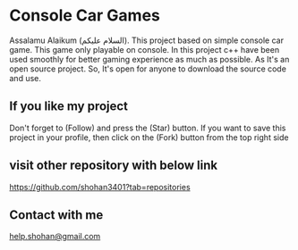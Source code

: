 # Console Car Games
Assalamu Alaikum (السلام عليكم). This project based on simple console car game. This game only playable on console. In this project c++ have been used smoothly for better gaming experience as much as possible. As It's an open source project. So, It's open for anyone to download the source code and use. 

## If you like my project 
Don't forget to (Follow) and press the (Star) button. If you want to save this project in your profile, then click on the (Fork) button from the top right side

## visit other repository with below link
https://github.com/shohan3401?tab=repositories


## Contact with me
help.shohan@gmail.com
